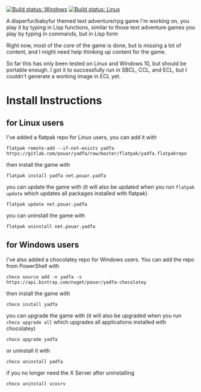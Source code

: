 [![Build status: Windows](https://img.shields.io/appveyor/ci/pouar/yadfa/master.svg?style=plastic&logo=appveyor&label=appveyor)](https://ci.appveyor.com/project/pouar/yadfa/branch/master) [![Build status: Linux](https://img.shields.io/gitlab/pipeline/pouar/yadfa/master.svg?logo=gitlab&style=plastic)](https://gitlab.com/pouar/yadfa/pipelines)

A diaperfur/babyfur themed text adventure/rpg game I'm working on, you play it by typing in Lisp functions, similar to those text adventure games you play by typing in commands, but in Lisp form

Right now, most of the core of the game is done, but is missing a lot of content, and I might need help thinking up content for the game.

So far this has only been tested on Linux and Windows 10, but should be portable enough. I got it to successfully run in SBCL, CCL, and ECL, but I couldn't generate a working image in ECL yet.

Install Instructions
====================

for Linux users
---------------


I've added a flatpak repo for Linux users, you can add it with

```
flatpak remote-add --if-not-exists yadfa https://gitlab.com/pouar/yadfa/raw/master/flatpak/yadfa.flatpakrepo
```

then install the game with

```
flatpak install yadfa net.pouar.yadfa
```

you can update the game with (it will also be updated when you run `flatpak update` which updates all packages installed with flatpak)

```
flatpak update net.pouar.yadfa
```

you can uninstall the game with 

```
flatpak uninstall net.pouar.yadfa
```

for Windows users
-----------------

I've also added a chocolatey repo for Windows users. You can add the repo from PowerShell with

```
choco source add -n yadfa -s https://api.bintray.com/nuget/pouar/yadfa-chocolatey
```

then install the game with

```
choco install yadfa
```

you can upgrade the game with (it will also be upgraded when you run `choco upgrade all` which upgrades all applications installed with chocolatey)

```
choco upgrade yadfa
```
or uninstall it with

```
choco uninstall yadfa
```

if you no longer need the X Server after uninstalling

```
choco uninstall vcxsrv
```
